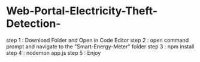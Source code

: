 # Web-Portal-Electricity-Theft-Detection-

step 1 : Download Folder and Open in Code Editor
step 2 : open command prompt and navigate to the "Smart-Energy-Meter" folder
step 3 : npm install 
step 4 : nodemon app.js 
step 5 : Enjoy
